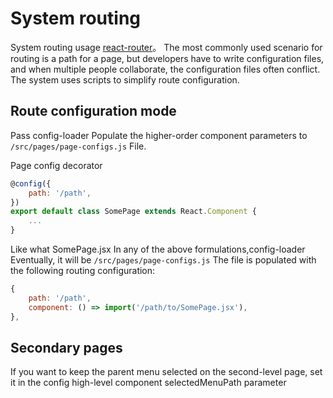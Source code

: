 # System routing
System routing usage [react-router](https://reactrouter.com/en/main/route/route)。
The most commonly used scenario for routing is a path for a page, but developers have to write configuration files, and when multiple people collaborate, the configuration files often conflict.
The system uses scripts to simplify route configuration.

## Route configuration mode
Pass config-loader Populate the higher-order component parameters to `/src/pages/page-configs.js` File.

Page config decorator
```js
@config({
    path: '/path',
})
export default class SomePage extends React.Component {
    ...
}
```

Like what SomePage.jsx In any of the above formulations,config-loader Eventually, it will be `/src/pages/page-configs.js` The file is populated with the following routing configuration:
```js
{
    path: '/path',
    component: () => import('/path/to/SomePage.jsx'),
},
```

## Secondary pages
    
If you want to keep the parent menu selected on the second-level page, set it in the config high-level component selectedMenuPath parameter

